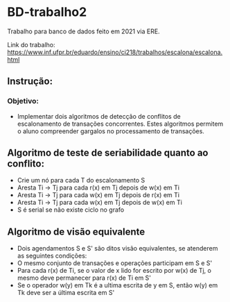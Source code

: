# BD-trabalho2

Trabalho para banco de dados feito em 2021 via ERE.

Link do trabalho: https://www.inf.ufpr.br/eduardo/ensino/ci218/trabalhos/escalona/escalona.html

## Instrução:

### Objetivo:
- Implementar dois algoritmos de detecção de conflitos de escalonamento de transações concorrentes. Estes algoritmos permitem o aluno compreender gargalos no processamento de transações.

## Algoritmo de teste de seriabilidade quanto ao conflito:
- Crie um nó para cada T do escalonamento S
- Aresta Ti -> Tj para cada r(x) em Tj depois de w(x) em Ti
- Aresta Ti -> Tj para cada w(x) em Tj depois de r(x) em Ti
- Aresta Ti -> Tj para cada w(x) em Tj depois de w(x) em Ti
- S é serial se não existe ciclo no grafo

## Algoritmo de visão equivalente
- Dois agendamentos S e S' são ditos visão equivalentes, se atenderem as seguintes condições:
- O mesmo conjunto de transações e operações participam em S e S'
- Para cada r(x) de Ti, se o valor de x lido for escrito por w(x) de Tj, o mesmo deve permanecer para r(x) de Ti em S'
- Se o operador w(y) em Tk é a ultima escrita de y em S, então w(y) em Tk deve ser a última escrita em S'
